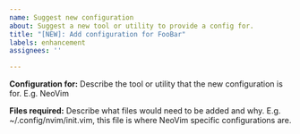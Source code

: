 ```yaml
---
name: Suggest new configuration
about: Suggest a new tool or utility to provide a config for.
title: "[NEW]: Add configuration for FooBar"
labels: enhancement
assignees: ''

---
```


**Configuration for:**
Describe the tool or utility that the new configuration is for. E.g. NeoVim

**Files required:**
Describe what files would need to be added and why. E.g. ~/.config/nvim/init.vim,
this file is where NeoVim specific configurations are.
